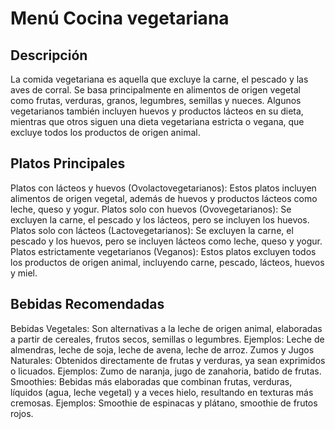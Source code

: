 # Menú Cocina vegetariana

## Descripción

La comida vegetariana es aquella que excluye la carne, el pescado y las aves de corral. Se basa principalmente en alimentos de origen vegetal como frutas, verduras, granos, legumbres, semillas y nueces. Algunos vegetarianos también incluyen huevos y productos lácteos en su dieta, mientras que otros siguen una dieta vegetariana estricta o vegana, que excluye todos los productos de origen animal. 

## Platos Principales

Platos con lácteos y huevos (Ovolactovegetarianos):
Estos platos incluyen alimentos de origen vegetal, además de huevos y productos lácteos como leche, queso y yogur. 
Platos solo con huevos (Ovovegetarianos):
Se excluyen la carne, el pescado y los lácteos, pero se incluyen los huevos. 
Platos solo con lácteos (Lactovegetarianos):
Se excluyen la carne, el pescado y los huevos, pero se incluyen lácteos como leche, queso y yogur. 
Platos estrictamente vegetarianos (Veganos):
Estos platos excluyen todos los productos de origen animal, incluyendo carne, pescado, lácteos, huevos y miel. 

## Bebidas Recomendadas

Bebidas Vegetales:
Son alternativas a la leche de origen animal, elaboradas a partir de cereales, frutos secos, semillas o legumbres. 
Ejemplos: Leche de almendras, leche de soja, leche de avena, leche de arroz. 
Zumos y Jugos Naturales:
Obtenidos directamente de frutas y verduras, ya sean exprimidos o licuados. 
Ejemplos: Zumo de naranja, jugo de zanahoria, batido de frutas. 
Smoothies:
Bebidas más elaboradas que combinan frutas, verduras, líquidos (agua, leche vegetal) y a veces hielo, resultando en texturas más cremosas. 
Ejemplos: Smoothie de espinacas y plátano, smoothie de frutos rojos. 